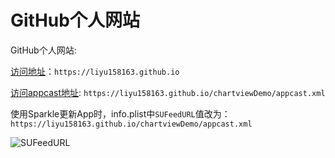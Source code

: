 # GitHub个人网站

GitHub个人网站:

[访问地址](https://p.ipic.vip/glz6hj.png)：`https://liyu158163.github.io`

[访问appcast地址](https://liyu158163.github.io/chartviewDemo/appcast.xml): `https://liyu158163.github.io/chartviewDemo/appcast.xml`

使用Sparkle更新App时，info.plist中`SUFeedURL`值改为：`https://liyu158163.github.io/chartviewDemo/appcast.xml`

![SUFeedURL](https://p.ipic.vip/tebwyn.png)

